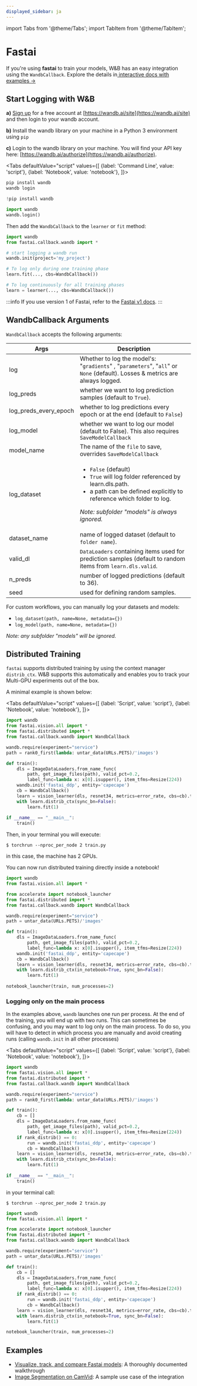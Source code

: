 ```yaml
---
displayed_sidebar: ja
---
```


import Tabs from '@theme/Tabs';
import TabItem from '@theme/TabItem';

# Fastai

If you're using **fastai** to train your models, W&B has an easy integration using the `WandbCallback`. Explore the details in[ interactive docs with examples →](https://app.wandb.ai/borisd13/demo\_config/reports/Visualize-track-compare-Fastai-models--Vmlldzo4MzAyNA)

## Start Logging with W&B

**a)** [Sign up](https://wandb.ai/site) for a free account at [https://wandb.ai/site](https://wandb.ai/site) and then login to your wandb account.

**b)** Install the wandb library on your machine in a Python 3 environment using `pip`

**c)** Login to the wandb library on your machine. You will find your API key here: [https://wandb.ai/authorize](https://wandb.ai/authorize).

<Tabs
  defaultValue="script"
  values={[
    {label: 'Command Line', value: 'script'},
    {label: 'Notebook', value: 'notebook'},
  ]}>
  <TabItem value="script">

```python
pip install wandb
wandb login
```

  </TabItem>
  <TabItem value="notebook">

```python
!pip install wandb

import wandb
wandb.login()
```

  </TabItem>
</Tabs>

Then add the `WandbCallback` to the `learner` or `fit` method:

```python
import wandb
from fastai.callback.wandb import *

# start logging a wandb run
wandb.init(project='my_project')

# To log only during one training phase
learn.fit(..., cbs=WandbCallback())

# To log continuously for all training phases
learn = learner(..., cbs=WandbCallback())
```

:::info
If you use version 1 of Fastai, refer to the [Fastai v1 docs](v1.md).
:::

## WandbCallback Arguments

`WandbCallback` accepts the following arguments:

| Args                     | Description                                                                                                                                                                                                                                                  |
| ------------------------ | ------------------------------------------------------------------------------------------------------------------------------------------------------------------------------------------------------------------------------------------------------------ |
| log                      | Whether to log the model's: "`gradients`" , "`parameters`", "`all`" or `None` (default). Losses & metrics are always logged.                                                                                                                                 |
| log\_preds               | whether we want to log prediction samples (default to `True`).                                                                                                                                                                                               |
| log\_preds\_every\_epoch | whether to log predictions every epoch or at the end (default to `False`)                                                                                                                                                                                    |
| log\_model               | whether we want to log our model (default to False). This also requires `SaveModelCallback`                                                                                                                                                                  |
| model\_name              | The name of the `file` to save, overrides `SaveModelCallback`                                                                                                                                                                                                |
| log\_dataset             | <ul><li><code>False</code> (default)</li><li><code>True</code> will log folder referenced by learn.dls.path.</li><li>a path can be defined explicitly to reference which folder to log.</li></ul><p><em>Note: subfolder "models" is always ignored.</em></p> |
| dataset\_name            | name of logged dataset (default to `folder name`).                                                                                                                                                                                                           |
| valid\_dl                | `DataLoaders` containing items used for prediction samples (default to random items from `learn.dls.valid`.                                                                                                                                                  |
| n\_preds                 | number of logged predictions (default to 36).                                                                                                                                                                                                                |
| seed                     | used for defining random samples.                                                                                                                                                                                                                            |

For custom workflows, you can manually log your datasets and models:

* `log_dataset(path, name=None, metadata={})`
* `log_model(path, name=None, metadata={})`

_Note: any subfolder "models" will be ignored._

## Distributed Training

`fastai` supports distributed training by using the context manager `distrib_ctx`. W&B supports this automatically and enables you to track your Multi-GPU experiments out of the box.

A minimal example is shown below:

<Tabs
  defaultValue="script"
  values={[
    {label: 'Script', value: 'script'},
    {label: 'Notebook', value: 'notebook'},
  ]}>
  <TabItem value="script">

<!-- {% code title="train.py" %} -->
```python
import wandb
from fastai.vision.all import *
from fastai.distributed import *
from fastai.callback.wandb import WandbCallback

wandb.require(experiment="service")
path = rank0_first(lambda: untar_data(URLs.PETS)/'images')

def train():
    dls = ImageDataLoaders.from_name_func(
        path, get_image_files(path), valid_pct=0.2,
        label_func=lambda x: x[0].isupper(), item_tfms=Resize(224))
    wandb.init('fastai_ddp', entity='capecape')
    cb = WandbCallback()
    learn = vision_learner(dls, resnet34, metrics=error_rate, cbs=cb).to_fp16()
    with learn.distrib_ctx(sync_bn=False):
        learn.fit(1)
        
if __name__ == "__main__":
    train()
```

Then, in your terminal you will execute:

```
$ torchrun --nproc_per_node 2 train.py
```

in this case, the machine has 2 GPUs.

  </TabItem>
  <TabItem value="notebook">

You can now run distributed training directly inside a notebook!

```python
import wandb
from fastai.vision.all import *

from accelerate import notebook_launcher
from fastai.distributed import *
from fastai.callback.wandb import WandbCallback

wandb.require(experiment="service")
path = untar_data(URLs.PETS)/'images'

def train():
    dls = ImageDataLoaders.from_name_func(
        path, get_image_files(path), valid_pct=0.2,
        label_func=lambda x: x[0].isupper(), item_tfms=Resize(224))
    wandb.init('fastai_ddp', entity='capecape')
    cb = WandbCallback()
    learn = vision_learner(dls, resnet34, metrics=error_rate, cbs=cb).to_fp16()
    with learn.distrib_ctx(in_notebook=True, sync_bn=False):
        learn.fit(1)
        
notebook_launcher(train, num_processes=2)
```

  </TabItem>
</Tabs>

### Logging only on the main process

In the examples above, `wandb` launches one run per process. At the end of the training, you will end up with two runs. This can sometimes be confusing, and you may want to log only on the main process. To do so, you will have to detect in which process you are manually and avoid creating runs (calling `wandb.init` in all other processes)

<Tabs
  defaultValue="script"
  values={[
    {label: 'Script', value: 'script'},
    {label: 'Notebook', value: 'notebook'},
  ]}>
  <TabItem value="script">

```python
import wandb
from fastai.vision.all import *
from fastai.distributed import *
from fastai.callback.wandb import WandbCallback

wandb.require(experiment="service")
path = rank0_first(lambda: untar_data(URLs.PETS)/'images')

def train():
    cb = []
    dls = ImageDataLoaders.from_name_func(
        path, get_image_files(path), valid_pct=0.2,
        label_func=lambda x: x[0].isupper(), item_tfms=Resize(224))
    if rank_distrib() == 0:
        run = wandb.init('fastai_ddp', entity='capecape')
        cb = WandbCallback()
    learn = vision_learner(dls, resnet34, metrics=error_rate, cbs=cb).to_fp16()
    with learn.distrib_ctx(sync_bn=False):
        learn.fit(1)
        
if __name__ == "__main__":
    train()
```
in your terminal call:

```
$ torchrun --nproc_per_node 2 train.py
```

  </TabItem>
  <TabItem value="notebook">

```python
import wandb
from fastai.vision.all import *

from accelerate import notebook_launcher
from fastai.distributed import *
from fastai.callback.wandb import WandbCallback

wandb.require(experiment="service")
path = untar_data(URLs.PETS)/'images'

def train():
    cb = []
    dls = ImageDataLoaders.from_name_func(
        path, get_image_files(path), valid_pct=0.2,
        label_func=lambda x: x[0].isupper(), item_tfms=Resize(224))
    if rank_distrib() == 0:
        run = wandb.init('fastai_ddp', entity='capecape')
        cb = WandbCallback()
    learn = vision_learner(dls, resnet34, metrics=error_rate, cbs=cb).to_fp16()
    with learn.distrib_ctx(in_notebook=True, sync_bn=False):
        learn.fit(1)

notebook_launcher(train, num_processes=2)
```

  </TabItem>
</Tabs>

## Examples

* [Visualize, track, and compare Fastai models](https://app.wandb.ai/borisd13/demo\_config/reports/Visualize-track-compare-Fastai-models--Vmlldzo4MzAyNA): A thoroughly documented walkthrough
* [Image Segmentation on CamVid](http://bit.ly/fastai-wandb): A sample use case of the integration
